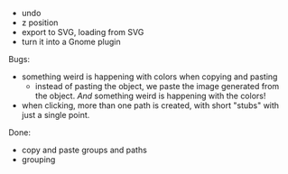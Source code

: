  * undo
 * z position
 * export to SVG, loading from SVG
 * turn it into a Gnome plugin

Bugs:
 * something weird is happening with colors when copying and pasting
   - instead of pasting the object, we paste the image generated from the
     object. *And* something weird is happening with the colors!
 * when clicking, more than one path is created, with short "stubs" with
   just a single point.

Done:
 * copy and paste groups and paths
 * grouping
